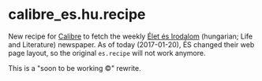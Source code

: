 # calibre_es.hu.recipe

New recipe for [Calibre](http://calibre-ebook.com/) to fetch the
weekly [Élet és Irodalom](http://www.es.hu/) (hungarian; Life and Literature)
newspaper. As of today (2017-01-20), ÉS changed their web page layout, so the
original `es.recipe` will not work anymore.

This is a "soon to be working ©" rewrite.
